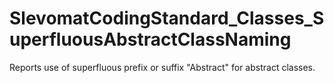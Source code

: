 # SlevomatCodingStandard_Classes_SuperfluousAbstractClassNaming

Reports use of superfluous prefix or suffix "Abstract" for abstract classes.
